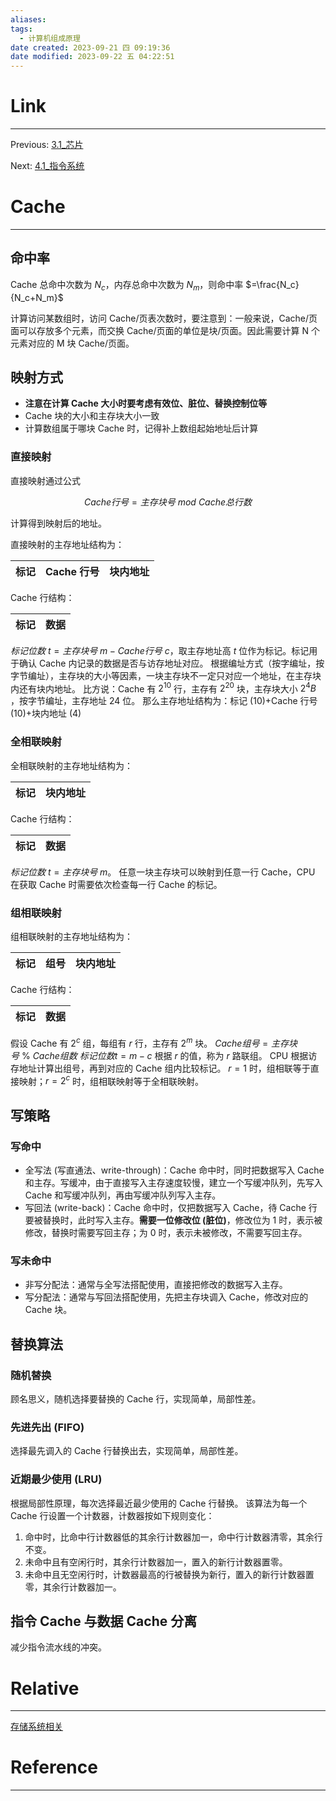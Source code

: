 ```yaml
---
aliases: 
tags:
  - 计算机组成原理
date created: 2023-09-21 四 09:19:36
date modified: 2023-09-22 五 04:22:51
---
```


# Link

---

Previous: [3.1_芯片](3.1_芯片.md)

Next: [4.1_指令系统](4.1_指令系统.md)

# Cache

---

## 命中率

Cache 总命中次数为 $N_c$，内存总命中次数为 $N_m$，则命中率 $=\frac{N_c}{N_c+N_m}$

计算访问某数组时，访问 Cache/页表次数时，要注意到：一般来说，Cache/页面可以存放多个元素，而交换 Cache/页面的单位是块/页面。因此需要计算 N 个元素对应的 M 块 Cache/页面。

## 映射方式

- **注意在计算 Cache 大小时要考虑有效位、脏位、替换控制位等**
- Cache 块的大小和主存块大小一致
- 计算数组属于哪块 Cache 时，记得补上数组起始地址后计算

### 直接映射

直接映射通过公式

$$
Cache行号=主存块号~mod~Cache总行数
$$

计算得到映射后的地址。

直接映射的主存地址结构为：

| 标记 | Cache 行号 | 块内地址 |
| ---- | ---------- | -------- |

Cache 行结构：

| 标记 | 数据 |
| ---- | ---- |

$标记位数~t = 主存块号~m - Cache行号~c$，取主存地址高 $t$ 位作为标记。标记用于确认 Cache 内记录的数据是否与访存地址对应。
根据编址方式（按字编址，按字节编址），主存块的大小等因素，一块主存块不一定只对应一个地址，在主存块内还有块内地址。
比方说：Cache 有 $2^{10}$ 行，主存有 $2^{20}$ 块，主存块大小 $2^4B$ ，按字节编址，主存地址 24 位。
那么主存地址结构为：标记 ($10$)+Cache 行号 ($10$)+块内地址 ($4$)

### 全相联映射

全相联映射的主存地址结构为：

| 标记 | 块内地址 |
| ---- | -------- |

Cache 行结构：

| 标记 | 数据 |
| ---- | ---- |

$标记位数~t = 主存块号~m$。
任意一块主存块可以映射到任意一行 Cache，CPU 在获取 Cache 时需要依次检查每一行 Cache 的标记。

### 组相联映射

组相联映射的主存地址结构为：

| 标记 | 组号 | 块内地址 |
| ---- | ---- | -------- |

Cache 行结构：

| 标记 | 数据 |
| ---- | ---- |

假设 Cache 有 $2^c$ 组，每组有 $r$ 行，主存有 $2^m$ 块。
$Cache 组号 = 主存块号 ~\%~ Cache组数$
$标记位数 t = m - c$
根据 $r$ 的值，称为 $r$ 路联组。
CPU 根据访存地址计算出组号，再到对应的 Cache 组内比较标记。
$r=1$ 时，组相联等于直接映射；$r=2^c$ 时，组相联映射等于全相联映射。

## 写策略

### 写命中

- 全写法 (写直通法、write-through)：Cache 命中时，同时把数据写入 Cache 和主存。写缓冲，由于直接写入主存速度较慢，建立一个写缓冲队列，先写入 Cache 和写缓冲队列，再由写缓冲队列写入主存。
- 写回法 (write-back)：Cache 命中时，仅把数据写入 Cache，待 Cache 行要被替换时，此时写入主存。**需要一位修改位 (脏位)**，修改位为 1 时，表示被修改，替换时需要写回主存；为 0 时，表示未被修改，不需要写回主存。

### 写未命中

- 非写分配法：通常与全写法搭配使用，直接把修改的数据写入主存。
- 写分配法：通常与写回法搭配使用，先把主存块调入 Cache，修改对应的 Cache 块。

## 替换算法

### 随机替换

顾名思义，随机选择要替换的 Cache 行，实现简单，局部性差。

### 先进先出 (FIFO)

选择最先调入的 Cache 行替换出去，实现简单，局部性差。

### 近期最少使用 (LRU)

根据局部性原理，每次选择最近最少使用的 Cache 行替换。
该算法为每一个 Cache 行设置一个计数器，计数器按如下规则变化：

1. 命中时，比命中行计数器低的其余行计数器加一，命中行计数器清零，其余行不变。
2. 未命中且有空闲行时，其余行计数器加一，置入的新行计数器置零。
3. 未命中且无空闲行时，计数器最高的行被替换为新行，置入的新行计数器置零，其余行计数器加一。

## 指令 Cache 与数据 Cache 分离

减少指令流水线的冲突。

# Relative

---

[存储系统相关](存储系统相关.md)

# Reference

---
